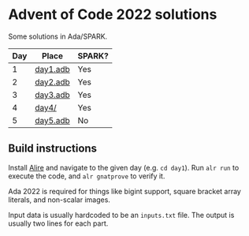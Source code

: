 # Advent of Code 2022 solutions

Some solutions in Ada/SPARK.

| Day | Place                         | SPARK? |
| --- | ----------------------------- | ------ |
| 1   | [day1.adb](day1/src/day1.adb) | Yes    |
| 2   | [day2.adb](day2/src/day2.adb) | Yes    |
| 3   | [day3.adb](day3/src/day3.adb) | Yes    |
| 4   | [day4/](day4/src/)            | Yes    |
| 5   | [day5.adb](day5/src/day5.adb) | No     |

## Build instructions

Install [Alire](https://alire.ada.dev/) and navigate to the given day (e.g.
`cd day1`). Run `alr run` to execute the code, and `alr gnatprove` to verify it.

Ada 2022 is required for things like bigint support, square bracket array
literals, and non-scalar images.

Input data is usually hardcoded to be an `inputs.txt` file. The output is
usually two lines for each part.
